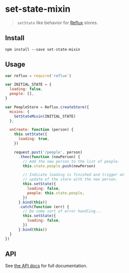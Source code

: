 # set-state-mixin

> `setState` like behavior for [Reflux][reflux] stores.


## Install

```shell
npm install --save set-state-mixin
```


## Usage

```js
var reflux = require('reflux')

var INITIAL_STATE = {
  loading: false,
  people: [],
}

var PeopleStore = Reflux.createStore({
  mixins: {
    SetStateMixin(INITIAL_STATE)
  },

  onCreate: function (person) {
    this.setState({
      loading: true,
    })

    request.post('/people', person)
      .then(function (newPerson) {
        // Add the new person to the list of people.
        this.state.people.push(newPerson)

        // Indicate loading is finished and trigger an
        // update of the store with the new person.
        this.setState({
          loading: false,
          people: this.state.people,
        })
      }.bind(this))
      .catch(function (err) {
        // Do some sort of error handling...
        this.setState({
          loading: false,
        })
      }.bind(this))
  }
})
```


## API

See [the API docs](api.md) for full documentation.


[reflux]: https://github.com/reflux/refluxjs
